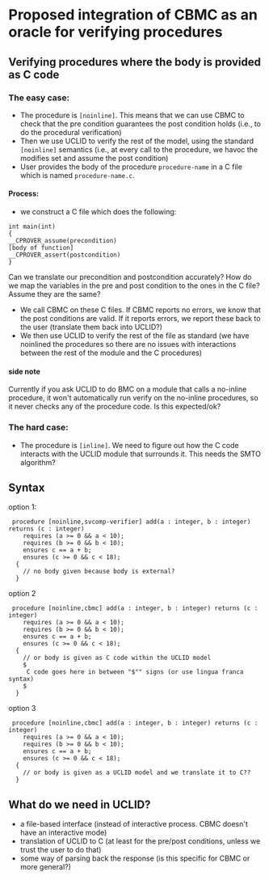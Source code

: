 # Proposed integration of CBMC as an oracle for verifying procedures

## Verifying procedures where the body is provided as C code

### The easy case:
- The procedure is `[noinline]`. This means that we can use CBMC to check that the pre condition guarantees the post condition holds (i.e., to do the procedural verification)
- Then we use UCLID to verify the rest of the model, using the standard `[noinline]` semantics (i.e., at every call to the procedure, we havoc the modifies set and assume the post condition)
- User provides the body of the procedure `procedure-name` in a C file which is named `procedure-name.c`. 

#### Process:
- we construct a C file which does the following:
```
int main(int)
{
__CPROVER_assume(precondition)
[body of function]
__CPROVER_assert(postcondition)
}
```

Can we translate our precondition and postcondition accurately? How do we map the variables in the pre and post condition to the ones in the C file? Assume they are the same? 
- We call CBMC on these C files. If CBMC reports no errors, we know that the 
 post conditions are valid. If it reports errors, we report these back to the user (translate them back into UCLID?)
- We then use UCLID to verify the rest of the file as standard (we have noinlined the procedures so there are no issues with interactions between the rest of the module and the C procedures) 


#### side note

Currently if you ask UCLID to do BMC on a module that calls a no-inline procedure, it won't automatically run verify on the no-inline procedures, so it never checks any of the procedure code. Is this expected/ok?


### The hard case:
- The procedure is `[inline]`. We need to figure out how the C code interacts with the UCLID module that surrounds it. This needs the SMTO algorithm?


## Syntax

option 1:

~~~
 procedure [noinline,svcomp-verifier] add(a : integer, b : integer) returns (c : integer)
    requires (a >= 0 && a < 10);
    requires (b >= 0 && b < 10);
    ensures c == a + b;
    ensures (c >= 0 && c < 18);
  {
    // no body given because body is external?
  }
~~~
option 2
~~~
 procedure [noinline,cbmc] add(a : integer, b : integer) returns (c : integer)
    requires (a >= 0 && a < 10);
    requires (b >= 0 && b < 10);
    ensures c == a + b;
    ensures (c >= 0 && c < 18);
  {
    // or body is given as C code within the UCLID model
    $
     C code goes here in between "$"" signs (or use lingua franca syntax)
    $
  }
~~~
option 3
~~~
 procedure [noinline,cbmc] add(a : integer, b : integer) returns (c : integer)
    requires (a >= 0 && a < 10);
    requires (b >= 0 && b < 10);
    ensures c == a + b;
    ensures (c >= 0 && c < 18);
  {
    // or body is given as a UCLID model and we translate it to C?? 
  }
~~~

## What do we need in UCLID?
- a file-based interface (instead of interactive process. CBMC doesn't have an interactive mode)
- translation of UCLID to C (at least for the pre/post conditions, unless we trust the user to do that)
- some way of parsing back the response (is this specific for CBMC or more general?)

